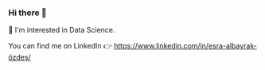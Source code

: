 ### Hi there 👋

:sparkler: I'm interested in Data Science.

You can find me on LinkedIn :point_right: https://www.linkedin.com/in/esra-albayrak-özdeş/

<!--
**esratahirovic/esratahirovic** is a ✨ _special_ ✨ repository because its `README.md` (this file) appears on your GitHub profile.

Here are some ideas to get you started:

- 🔭 I’m currently working on ...
- 🌱 I’m currently learning ...
- 👯 I’m looking to collaborate on ...
- 🤔 I’m looking for help with ...
- 💬 Ask me about ...
- 📫 How to reach me: ...
- 😄 Pronouns: ...
- ⚡ Fun fact: ...
-->
